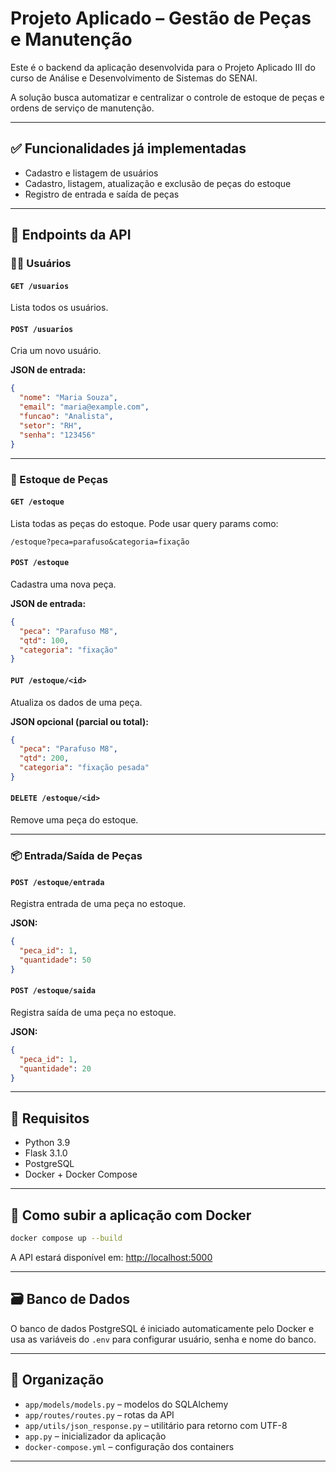 # Projeto Aplicado – Gestão de Peças e Manutenção

Este é o backend da aplicação desenvolvida para o Projeto Aplicado III do curso de Análise e Desenvolvimento de Sistemas do SENAI.

A solução busca automatizar e centralizar o controle de estoque de peças e ordens de serviço de manutenção.

---

## ✅ Funcionalidades já implementadas

* Cadastro e listagem de usuários
* Cadastro, listagem, atualização e exclusão de peças do estoque
* Registro de entrada e saída de peças

---

## 🔌 Endpoints da API

### 🧑‍💼 Usuários

#### `GET /usuarios`

Lista todos os usuários.

#### `POST /usuarios`

Cria um novo usuário.

**JSON de entrada:**

```json
{
  "nome": "Maria Souza",
  "email": "maria@example.com",
  "funcao": "Analista",
  "setor": "RH",
  "senha": "123456"
}
```

---

### 🔩 Estoque de Peças

#### `GET /estoque`

Lista todas as peças do estoque. Pode usar query params como:

```
/estoque?peca=parafuso&categoria=fixação
```

#### `POST /estoque`

Cadastra uma nova peça.

**JSON de entrada:**

```json
{
  "peca": "Parafuso M8",
  "qtd": 100,
  "categoria": "fixação"
}
```

#### `PUT /estoque/<id>`

Atualiza os dados de uma peça.

**JSON opcional (parcial ou total):**

```json
{
  "peca": "Parafuso M8",
  "qtd": 200,
  "categoria": "fixação pesada"
}
```

#### `DELETE /estoque/<id>`

Remove uma peça do estoque.

---

### 📦 Entrada/Saída de Peças

#### `POST /estoque/entrada`

Registra entrada de uma peça no estoque.

**JSON:**

```json
{
  "peca_id": 1,
  "quantidade": 50
}
```

#### `POST /estoque/saida`

Registra saída de uma peça no estoque.

**JSON:**

```json
{
  "peca_id": 1,
  "quantidade": 20
}
```

---

## 💾 Requisitos

* Python 3.9
* Flask 3.1.0
* PostgreSQL
* Docker + Docker Compose

---

## 🚀 Como subir a aplicação com Docker

```bash
docker compose up --build
```

A API estará disponível em: [http://localhost:5000](http://localhost:5000)

---

## 🗃️ Banco de Dados

O banco de dados PostgreSQL é iniciado automaticamente pelo Docker e usa as variáveis do `.env` para configurar usuário, senha e nome do banco.

---

## 📂 Organização

* `app/models/models.py` – modelos do SQLAlchemy
* `app/routes/routes.py` – rotas da API
* `app/utils/json_response.py` – utilitário para retorno com UTF-8
* `app.py` – inicializador da aplicação
* `docker-compose.yml` – configuração dos containers

---
